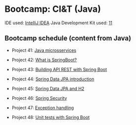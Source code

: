 # Bootcamp: CI&T (Java)

IDE used: [IntelliJ IDEA](https://www.jetbrains.com/idea/)
Java Development Kit used: [11](https://www.oracle.com/java/technologies/downloads/)

## Bootcamp schedule (content from Java)
- Project 41: [Java microsservices](https://github.com/jmmaraociandt/tc-hbtn-microsservicos_java/tree/main/0x00)

- Project 42: [What is SpringBoot?](https://github.com/jmmaraociandt/tc-hbtn-microsservicos_java/tree/main/0x01)

- Project 43: [Building API REST with Spring Boot](https://github.com/jmmaraociandt/tc-hbtn-microsservicos_java/tree/main/0x02)

- Project 44: [Spring Data JPA introduction](https://github.com/jmmaraociandt/tc-hbtn-microsservicos_java/tree/main/0x03)

- Project 45: [Spring Data JPA and H2](https://github.com/jmmaraociandt/tc-hbtn-microsservicos_java/tree/main/0x04)

- Project 46: [Spring Security](https://github.com/jmmaraociandt/tc-hbtn-microsservicos_java/tree/main/0x05)

- Project 47: [Exception handling](https://github.com/jmmaraociandt/tc-hbtn-microsservicos_java/tree/main/0x06)

- Project 48: [Unit tests with Spring Boot](https://github.com/jmmaraociandt/tc-hbtn-microsservicos_java/tree/main/0x07)